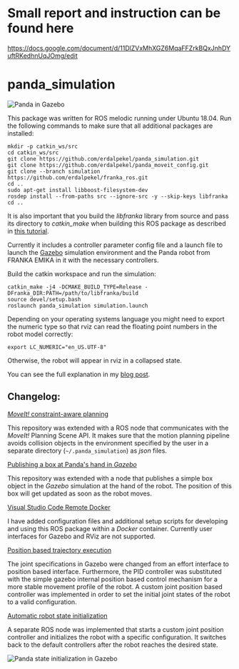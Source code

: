 # Small report and instruction can be found here
https://docs.google.com/document/d/11DlZVxMhXGZ6MqaFFZrkBQxJnhDYuftRKedhnUqJOmg/edit



# panda_simulation

![Panda in Gazebo](assets/panda-in-gazebo.png?raw=true "Panda in Gazebo")

This package was written for ROS melodic running under Ubuntu 18.04. Run the following commands to make sure that all additional packages are installed:

```
mkdir -p catkin_ws/src
cd catkin_ws/src
git clone https://github.com/erdalpekel/panda_simulation.git
git clone https://github.com/erdalpekel/panda_moveit_config.git
git clone --branch simulation https://github.com/erdalpekel/franka_ros.git
cd ..
sudo apt-get install libboost-filesystem-dev
rosdep install --from-paths src --ignore-src -y --skip-keys libfranka
cd ..
```
It is also important that you build the *libfranka* library from source and pass its directory to *catkin_make*  when building this ROS package as described in [this tutorial](https://frankaemika.github.io/docs/installation.html#building-from-source).

Currently it includes a controller parameter config file and a launch file to launch the [Gazebo](http://gazebosim.org) simulation environment and the Panda robot from FRANKA EMIKA in it with the necessary controllers.

Build the catkin workspace and run the simulation:
```
catkin_make -j4 -DCMAKE_BUILD_TYPE=Release -DFranka_DIR:PATH=/path/to/libfranka/build
source devel/setup.bash
roslaunch panda_simulation simulation.launch
```

Depending on your operating systems language you might need to export the numeric type so that rviz can read the floating point numbers in the robot model correctly:

```
export LC_NUMERIC="en_US.UTF-8"
```
Otherwise, the robot will appear in rviz in a collapsed state.


You can see the full explanation in my [blog post](https://erdalpekel.de/?p=55).

## Changelog:

   [_MoveIt!_ constraint-aware planning](https://erdalpekel.de/?p=123)

   This repository was extended with a ROS node that communicates with the _MoveIt!_ Planning Scene API. It makes sure that the motion planning pipeline avoids collision objects in the environment specified by the user in a separate directory (`~/.panda_simulation`) as _json_ files.

   [Publishing a box at Panda's hand in _Gazebo_](https://erdalpekel.de/?p=123)

   This repository was extended with a node that publishes a simple box object in the _Gazebo_ simulation at the hand of the robot. The position of this box will get updated as soon as the robot moves.

   [Visual Studio Code Remote Docker](https://erdalpekel.de/?p=123)

   I have added configuration files and additional setup scripts for developing and using this ROS package within a *Docker* container. Currently user interfaces for Gazebo and RViz are not supported.

   [Position based trajectory execution](https://erdalpekel.de/?p=285)

   The joint specifications in Gazebo were changed from an effort interface to position based interface. Furthermore, the PID controller was substituted with the simple gazebo internal position based control mechanism for a more stable movement profile of the robot. A custom joint position based controller was implemented in order to set the initial joint states of the robot to a valid configuration.

   [Automatic robot state initialization](https://erdalpekel.de/?p=314)

   A separate ROS node was implemented that starts a custom joint position controller and initializes the robot with a specific configuration. It switches back to the default controllers after the robot reaches the desired state.

![Panda state initialization in Gazebo](assets/robot-state-initializer.gif?raw=true "Panda state initialization in Gazebo")
